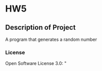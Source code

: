 # HW5

## Description of Project
A program that generates a random number 

### License
Open Software License 3.0: "


